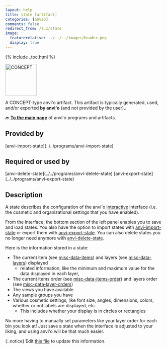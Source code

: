 ```yaml
---
layout: help
title: state [artifact]
categories: [anvio]
comments: false
redirect_from: /7.1/state
image:
  featurerelative: ../../../images/header.png
  display: true
---
```



{% include _toc.html %}


<img src="../../images/icons/CONCEPT.png" alt="CONCEPT" style="width:100px; border:none" />

A CONCEPT-type anvi'o artifact. This artifact is typically generated, used, and/or exported **by anvi'o** (and not provided by the user)..

🔙 **[To the main page](../../)** of anvi'o programs and artifacts.

## Provided by


<p style="text-align: left" markdown="1"><span class="artifact-p">[anvi-import-state](../../programs/anvi-import-state)</span></p>


## Required or used by


<p style="text-align: left" markdown="1"><span class="artifact-r">[anvi-delete-state](../../programs/anvi-delete-state)</span> <span class="artifact-r">[anvi-export-state](../../programs/anvi-export-state)</span></p>


## Description

A state describes the configuration of the anvi'o <span class="artifact-n">[interactive](/help/7.1/artifacts/interactive)</span> interface (i.e. the cosmetic and organizational settings that you have enabled). 

From the interface, the bottom section of the left panel enables you to save and load states. You also have the option to import states with <span class="artifact-n">[anvi-import-state](/help/7.1/programs/anvi-import-state)</span> or export them with <span class="artifact-n">[anvi-export-state](/help/7.1/programs/anvi-export-state)</span>. You can also delete states you no longer need anymore with <span class="artifact-n">[anvi-delete-state](/help/7.1/programs/anvi-delete-state)</span>. 

Here is the information stored in a state:
* The current item (see <span class="artifact-n">[misc-data-items](/help/7.1/artifacts/misc-data-items)</span>) and layers (see <span class="artifact-n">[misc-data-layers](/help/7.1/artifacts/misc-data-layers)</span>) displayed
    * related information, like the minimum and maximum value for the data displayed in each layer, 
* The current items order (see <span class="artifact-n">[misc-data-items-order](/help/7.1/artifacts/misc-data-items-order)</span>) and layers order (see <span class="artifact-n">[misc-data-layer-orders](/help/7.1/artifacts/misc-data-layer-orders)</span>)
* The views you have available 
* Any sample groups you have 
* Various cosmetic settings, like font size, angles, dimensions, colors, whether or not labels are displayed, etc. 
    * This includes whether your display is in circles or rectangles 
    
No more having to manually set parameters like your layer order for each bin you look at! Just save a state when the interface is adjusted to your liking, and using anvi'o will be that much easier. 



{:.notice}
Edit [this file](https://github.com/merenlab/anvio/tree/master/anvio/docs/artifacts/state.md) to update this information.


